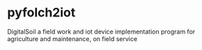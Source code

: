 # pyfolch2iot
DigitalSoil a field work and iot device implementation program for agriculture and maintenance, on field service
